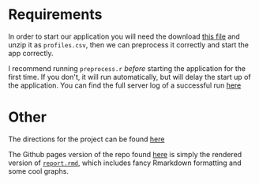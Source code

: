 # Requirements

In order to start our application you will need the download [this file](https://github.com/rudeboybert/JSE_OkCupid/blob/master/profiles.csv.zip?raw=true) and unzip it as `profiles.csv`, then we can preprocess it correctly and start the app correctly.

I recommend running `preprocess.r` *before* starting the application for the first time. If you don't, it will run automatically, but will delay the start up of the application. You can find the full server log of a successful run [here](https://github.com/SivanMehta/OKCupid-Project/wiki)

# Other

The directions for the project can be found [here](https://github.com/sventura/36-315_Spring_2016/blob/master/Final%20Project/Final%20Project.Rmd)

The Github pages version of the repo found [here](https://sivanmehta.github.io/OKCupid-Project/) is simply the rendered version of [`report.rmd`](https://github.com/SivanMehta/OKCupid-Project/blob/gh-pages/report.rmd), which includes fancy Rmarkdown formatting and some cool graphs. 